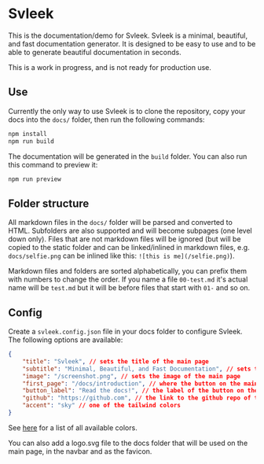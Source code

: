 # Svleek

This is the documentation/demo for Svleek. Svleek is a minimal, beautiful, and fast documentation generator. It is designed to be easy to use and to be able to generate beautiful documentation in seconds.

This is a work in progress, and is not ready for production use.

## Use

Currently the only way to use Svleek is to clone the repository, copy your docs into the `docs/` folder, then run the following commands:

```bash
npm install
npm run build
```

The documentation will be generated in the `build` folder. You can also run this command to preview it:

```bash
npm run preview
```

## Folder structure

All markdown files in the `docs/` folder will be parsed and converted to HTML. Subfolders are also supported and will become subpages (one level down only). Files that are not markdown files will be ignored (but will be copied to the static folder and can be linked/inlined in markdown files, e.g. `docs/selfie.png` can be inlined like this: `![this is me](/selfie.png)`).

Markdown files and folders are sorted alphabetically, you can prefix them with numbers to change the order. If you name a file `00-test.md` it's actual name will be `test.md` but it will be before files that start with `01-` and so on.

## Config

Create a `svleek.config.json` file in your docs folder to configure Svleek. The following options are available:

```json
{
	"title": "Svleek", // sets the title of the main page
	"subtitle": "Minimal, Beautiful, and Fast Documentation", // sets the subtitle of the main page
	"image": "/screenshot.png", // sets the image of the main page
	"first_page": "/docs/introduction", // where the button on the main page should link to
	"button_label": "Read the docs!", // the label of the button on the main page
	"github": "https://github.com", // the link to the github repo of the project
	"accent": "sky" // one of the tailwind colors
}
```

See [here](https://tailwindcss.com/docs/customizing-colors#default-color-palette) for a list of all available colors.

You can also add a logo.svg file to the docs folder that will be used on the main page, in the navbar and as the favicon.
